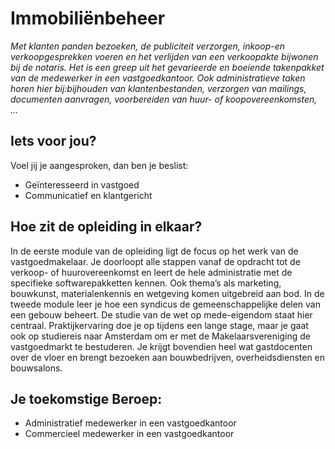 # Immobiliënbeheer

_Met klanten panden bezoeken, de publiciteit verzorgen, inkoop-en verkoopgesprekken voeren en het verlijden van een verkoopakte bijwonen bij de notaris. Het is een greep uit het gevarieerde en boeiende takenpakket van de medewerker in een vastgoedkantoor. Ook administratieve taken horen hier bij:bijhouden van klantenbestanden, verzorgen van mailings, documenten aanvragen, voorbereiden van huur- of koopovereenkomsten, …_

## Iets voor jou?

Voel jij je aangesproken, dan ben je beslist:

* Geïnteresseerd in vastgoed
* Communicatief en klantgericht

## Hoe zit de opleiding in elkaar?

In de eerste module van de opleiding ligt de focus op het werk van de vastgoedmakelaar. Je doorloopt alle stappen vanaf de opdracht tot de verkoop- of huurovereenkomst en leert de hele administratie met de specifieke softwarepakketten kennen. Ook thema’s als marketing, bouwkunst, materialenkennis en wetgeving komen uitgebreid aan bod. In de tweede module leer je hoe een syndicus de gemeenschappelijke delen van een gebouw beheert. De studie van de wet op mede-eigendom staat hier centraal. Praktijkervaring doe je op tijdens een lange stage, maar je gaat ook op studiereis naar Amsterdam om er met de Makelaarsvereniging de vastgoedmarkt te bestuderen. Je krijgt bovendien heel wat gastdocenten over de vloer en brengt bezoeken aan bouwbedrijven, overheidsdiensten en bouwsalons.

## Je toekomstige Beroep:

* Administratief medewerker in een vastgoedkantoor
* Commercieel medewerker in een vastgoedkantoor